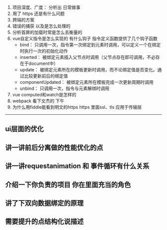 
1. 项目深度、广度： 分析出 日常做事
2. 用了 https 还是有什么问题
3. 跨端的方案
4. 错误的捕获 以及是怎么处理的
5. 分析首屏的加载时常是怎么去衡量的
6. vue自定义指令是怎么实现的 有什么钩子
    指令定义函数提供了几个钩子函数
    * bind： 只调用一次，指令第一次绑定到元素时调用，可以定义一个在绑定时执行一次的初始化动作
    * inserted： 被绑定元素插入父节点时调用（父节点存在即可调用，不必存在于document中）
    * update： 被绑定元素所在的模板更新时调用，而不论绑定值是否变化。通过比较更新前后的绑定值
    * componentUpdated： 被绑定元素所在模板完成一次更新周期时调用
    * unbind： 只调用一次，指令与元素解绑时调用
7. vue computed和watch是怎样的
8. webpack 看下文杰的 下午
9. 为什么用fiddle能看到明文的https
    https 里面ssl、tls 应用于传输层

----------------------------------

## ui层面的优化

## 讲一讲前后分离做的性能优化的点

## 讲一讲requestanimation 和 事件循环有什么关系

## 介绍一下你负责的项目 你在里面充当的角色

## 讲了下双向数据绑定的原理

## 需要提升的点结构化说描述

##
